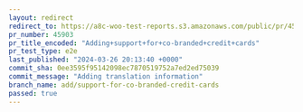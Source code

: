 ```yaml
---
layout: redirect
redirect_to: https://a8c-woo-test-reports.s3.amazonaws.com/public/pr/45903/e2e/index.html
pr_number: 45903
pr_title_encoded: "Adding+support+for+co-branded+credit+cards"
pr_test_type: e2e
last_published: "2024-03-26 20:13:40 +0000"
commit_sha: 0ee3595f95142098ec7870519752a7ed2ed75039
commit_message: "Adding translation information"
branch_name: add/support-for-co-branded-credit-cards
passed: true
---
```


